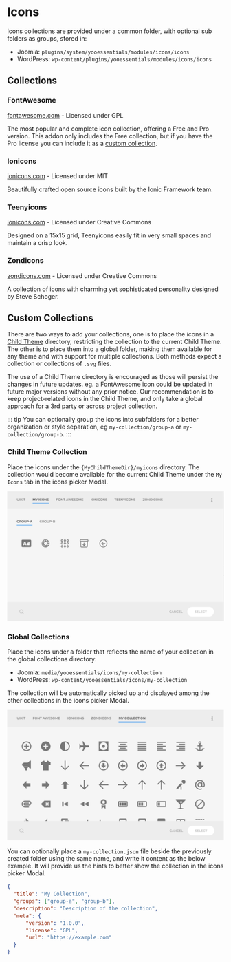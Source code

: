 # Icons

Icons collections are provided under a common folder, with optional sub folders as groups, stored in:

- Joomla: `plugins/system/yooessentials/modules/icons/icons`
- WordPress: `wp-content/plugins/yooessentials/modules/icons/icons`

## Collections

### FontAwesome

[fontawesome.com](https://fontawesome.com/) - Licensed under GPL

The most popular and complete icon collection, offering a Free and Pro version. This addon only includes the Free collection, but if you have the Pro license you can include it as a [custom collection](#custom-collections).

### Ionicons

[ionicons.com](https://ionicons.com/) - Licensed under MIT

Beautifully crafted open source icons built by the Ionic Framework team.

### Teenyicons

[ionicons.com](https://teenyicons.com/) - Licensed under Creative Commons

Designed on a 15x15 grid, Teenyicons easily fit in very small spaces and maintain a crisp look.

### Zondicons

[zondicons.com](https://zondicons.com/) - Licensed under Creative Commons

A collection of icons with charming yet sophisticated personality designed by Steve Schoger.

## Custom Collections

There are two ways to add your collections, one is to place the icons in a [Child Theme](https://yootheme.com/support/yootheme-pro/joomla/child-themes) directory, restricting the collection to the current Child Theme. The other is to place them into a global folder, making them available for any theme and with support for multiple collections. Both methods expect a collection or collections of `.svg` files.

The use of a Child Theme directory is encouraged as those will persist the changes in future updates. eg. a FontAwesome icon could be updated in future major versions without any prior notice. Our recommendation is to keep project-related icons in the Child Theme, and only take a global approach for a 3rd party or across project collection.

::: tip
You can optionally group the icons into subfolders for a better organization or style separation, eg `my-collection/group-a` or `my-collection/group-b`.
:::

### Child Theme Collection

Place the icons under the `{MyChildThemeDir}/myicons` directory. The collection would become available for the current Child Theme under the `My Icons` tab in the icons picker Modal.

![My Icons](./assets/icons-myicons.png)

### Global Collections

Place the icons under a folder that reflects the name of your collection in the global collections directory:

- Joomla: `media/yooessentials/icons/my-collection`
- WordPress: `wp-content/yooessentials/icons/my-collection`

The collection will be automatically picked up and displayed among the other collections in the icons picker Modal.

![My Collection](./assets/icons-mycollection.png)

You can optionally place a `my-collection.json` file beside the previously created folder using the same name, and write it content as the below example. It will provide us the hints to better show the collection in the icons picker Modal.

```json
{
  "title": "My Collection",
  "groups": ["group-a", "group-b"],
  "description": "Description of the collection",
  "meta": {
      "version": "1.0.0",
      "license": "GPL",
      "url": "https://example.com"
  }
}
```
